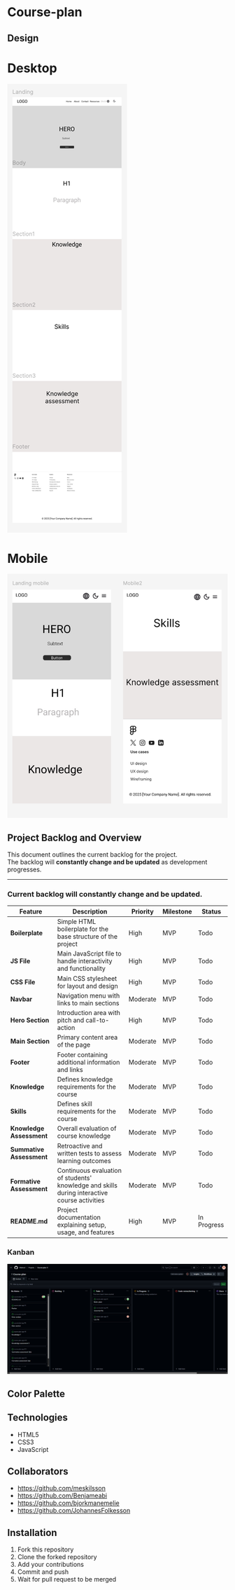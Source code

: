 # Course-plan



## Design 

# Desktop

![Design Desktop](./images/design1.jpg)

# Mobile

![Design Mobile](./images/designmobile.jpg)


## Project Backlog and Overview

This document outlines the current backlog for the project.  
The backlog will **constantly change and be updated** as development progresses.

---

### Current backlog will constantly change and be updated.

| Feature | Description | Priority | Milestone | Status |
| -------- | ------------ | -------- | ---------- | ------- |
| **Boilerplate** | Simple HTML boilerplate for the base structure of the project | High | MVP | Todo |
| **JS File** | Main JavaScript file to handle interactivity and functionality | High | MVP | Todo |
| **CSS File** | Main CSS stylesheet for layout and design | High | MVP | Todo |
| **Navbar** | Navigation menu with links to main sections | Moderate | MVP | Todo |
| **Hero Section** | Introduction area with pitch and call-to-action | High | MVP | Todo |
| **Main Section** | Primary content area of the page | Moderate | MVP | Todo |
| **Footer** | Footer containing additional information and links | Moderate | MVP | Todo |
| **Knowledge** | Defines knowledge requirements for the course | Moderate | MVP | Todo |
| **Skills** | Defines skill requirements for the course | Moderate | MVP | Todo |
| **Knowledge Assessment** | Overall evaluation of course knowledge | Moderate | MVP | Todo |
| **Summative Assessment** | Retroactive and written tests to assess learning outcomes | Moderate | MVP | Todo |
| **Formative Assessment** | Continuous evaluation of students' knowledge and skills during interactive course activities | Moderate | MVP | Todo |
| **README.md** | Project documentation explaining setup, usage, and features | High | MVP | In Progress |


### Kanban

![Project Preview](./images/Backlog.png)

## Color Palette



## Technologies
- HTML5
- CSS3
- JavaScript

## Collaborators
- https://github.com/meskilsson
- https://github.com/Benjameabi
- https://github.com/bjorkmanemelie
- https://github.com/JohannesFolkesson

## Installation

1. Fork this repository
2. Clone the forked repository
3. Add your contributions
4. Commit and push
5. Wait for pull request to be merged


